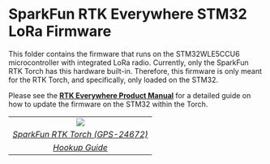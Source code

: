 SparkFun RTK Everywhere STM32 LoRa Firmware
===========================================================

This folder contains the firmware that runs on the STM32WLE5CCU6 microcontroller with integrated LoRa radio. Currently, only the SparkFun RTK Torch has this hardware built-in. Therefore, this firmware is only meant for the RTK Torch, and specifically, only loaded on the STM32.

Please see the **[RTK Everywhere Product Manual](https://docs.sparkfun.com/SparkFun_RTK_Everywhere_Firmware/)** for a detailed guide on how to update the firmware on the STM32 within the Torch.

<table class="table table-hover table-striped table-bordered">
  <tr align="center">
   <td><a href="https://www.sparkfun.com/products/24672"><img src="https://cdn.sparkfun.com/r/455-455/assets/parts/2/4/9/9/7/GPS-24672-RTK-Torch-Featured2.jpg"></a></td>
     </tr>
  <tr align="center">
    <td><a href="https://www.sparkfun.com/products/24672"><i>SparkFun RTK Torch (GPS-24672)</i></a></td>
  </tr>
  <tr align="center">
    <td><a href="https://docs.sparkfun.com/SparkFun_RTK_Torch/"><i>Hookup Guide</i></a></td>
  </tr>
</table>



